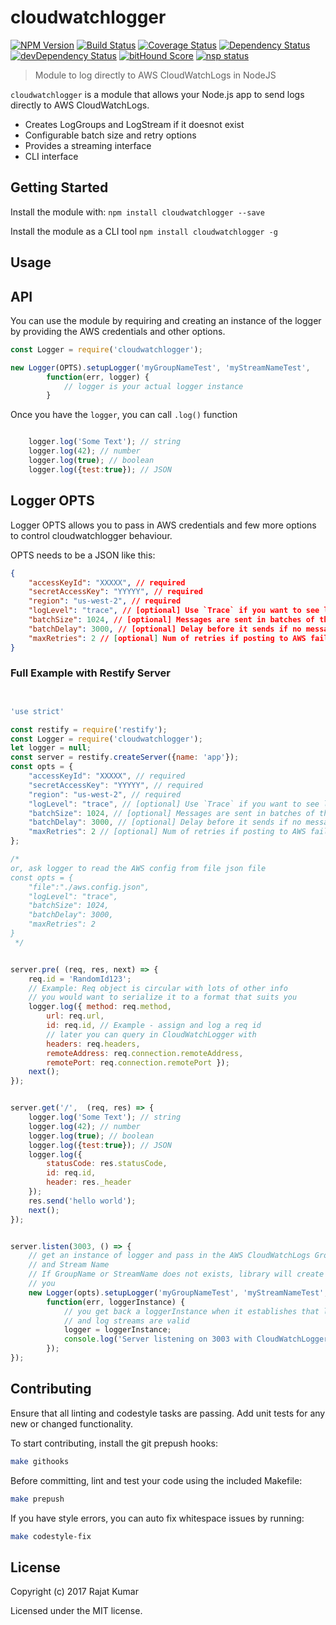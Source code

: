 # cloudwatchlogger

[![NPM Version](https://img.shields.io/npm/v/cloudwatchlogger.svg)](https://npmjs.org/package/cloudwatchlogger)
[![Build Status](https://travis-ci.org/rajatkumar/cloudwatchlogger.svg?branch=master)](https://travis-ci.org/rajatkumar/cloudwatchlogger)
[![Coverage Status](https://coveralls.io/repos/github/rajatkumar/cloudwatchlogger/badge.svg?branch=master)](https://coveralls.io/github/rajatkumar/cloudwatchlogger?branch=master)
[![Dependency Status](https://david-dm.org/rajatkumar/cloudwatchlogger.svg)](https://david-dm.org/rajatkumar/cloudwatchlogger)
[![devDependency Status](https://david-dm.org/rajatkumar/cloudwatchlogger/dev-status.svg)](https://david-dm.org/rajatkumar/cloudwatchlogger#info=devDependencies)
[![bitHound Score](https://www.bithound.io/github/rajatkumar/cloudwatchlogger/badges/score.svg)](https://www.bithound.io/github/rajatkumar/cloudwatchlogger/master)
[![nsp status](https://img.shields.io/badge/NSP%20status-no%20vulnerabilities-green.svg)](https://travis-ci.org/rajatkumar/cloudwatchlogger)

> Module to log directly to AWS CloudWatchLogs in NodeJS

`cloudwatchlogger` is a module that allows your Node.js app to send logs
directly to AWS CloudWatchLogs.

* Creates LogGroups and LogStream if it doesnot exist
* Configurable batch size and retry options
* Provides a streaming interface
* CLI interface

## Getting Started

Install the module with: `npm install cloudwatchlogger --save`

Install the module as a CLI tool `npm install cloudwatchlogger -g`


## Usage

## API

You can use the module by requiring and creating an instance of the
logger by providing the AWS credentials and other options.

```js
const Logger = require('cloudwatchlogger');

new Logger(OPTS).setupLogger('myGroupNameTest', 'myStreamNameTest',
        function(err, logger) {
            // logger is your actual logger instance
        }

```


Once you have the `logger`, you can call `.log()` function


```js

    logger.log('Some Text'); // string
    logger.log(42); // number
    logger.log(true); // boolean
    logger.log({test:true}); // JSON

```

## Logger OPTS

Logger OPTS allows you to pass in AWS credentials and few more options to control
cloudwatchlogger behaviour.

OPTS needs to be a JSON like this:

```json
{
    "accessKeyId": "XXXXX", // required
    "secretAccessKey": "YYYYY", // required
    "region": "us-west-2", // required
    "logLevel": "trace", // [optional] Use `Trace` if you want to see library logs
    "batchSize": 1024, // [optional] Messages are sent in batches of this size
    "batchDelay": 3000, // [optional] Delay before it sends if no messages are logged
    "maxRetries": 2 // [optional] Num of retries if posting to AWS fails
}

```

### Full Example with Restify Server

```js


'use strict'

const restify = require('restify');
const Logger = require('cloudwatchlogger');
let logger = null;
const server = restify.createServer({name: 'app'});
const opts = {
    "accessKeyId": "XXXXX", // required
    "secretAccessKey": "YYYYY", // required
    "region": "us-west-2", // required
    "logLevel": "trace", // [optional] Use `Trace` if you want to see library logs
    "batchSize": 1024, // [optional] Messages are sent in batches of this size
    "batchDelay": 3000, // [optional] Delay before it sends if no messages are logged
    "maxRetries": 2 // [optional] Num of retries if posting to AWS fails
};

/*
or, ask logger to read the AWS config from file json file
const opts = {
    "file":"./aws.config.json",
    "logLevel": "trace",
    "batchSize": 1024,
    "batchDelay": 3000,
    "maxRetries": 2
}
 */


server.pre( (req, res, next) => {
    req.id = 'RandomId123';
    // Example: Req object is circular with lots of other info
    // you would want to serialize it to a format that suits you
    logger.log({ method: req.method,
        url: req.url,
        id: req.id, // Example - assign and log a req id
        // later you can query in CloudWatchLogger with
        headers: req.headers,
        remoteAddress: req.connection.remoteAddress,
        remotePort: req.connection.remotePort });
    next();
});


server.get('/',  (req, res) => {
    logger.log('Some Text'); // string
    logger.log(42); // number
    logger.log(true); // boolean
    logger.log({test:true}); // JSON
    logger.log({
        statusCode: res.statusCode,
        id: req.id,
        header: res._header
    });
    res.send('hello world');
    next();
});


server.listen(3003, () => {
    // get an instance of logger and pass in the AWS CloudWatchLogs Group Name
    // and Stream Name
    // If GroupName or StreamName does not exists, library will create one for
    // you
    new Logger(opts).setupLogger('myGroupNameTest', 'myStreamNameTest',
        function(err, loggerInstance) {
            // you get back a loggerInstance when it establishes that log group
            // and log streams are valid
            logger = loggerInstance;
            console.log('Server listening on 3003 with CloudWatchLogger');
        });
});

```


## Contributing

Ensure that all linting and codestyle tasks are passing. Add unit tests for any
new or changed functionality.

To start contributing, install the git prepush hooks:

```sh
make githooks
```

Before committing, lint and test your code using the included Makefile:
```sh
make prepush
```

If you have style errors, you can auto fix whitespace issues by running:

```sh
make codestyle-fix
```

## License

Copyright (c) 2017 Rajat Kumar

Licensed under the MIT license.
